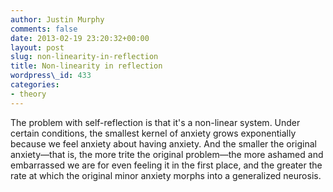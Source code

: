 ```yaml
---
author: Justin Murphy
comments: false
date: 2013-02-19 23:20:32+00:00
layout: post
slug: non-linearity-in-reflection
title: Non-linearity in reflection
wordpress\_id: 433
categories:
- theory
---
```


The problem with self-reflection is that it's a non-linear system. Under certain conditions, the smallest kernel of anxiety grows exponentially because we feel anxiety about having anxiety. And the smaller the original anxiety—that is, the more trite the original problem—the more ashamed and embarrassed we are for even feeling it in the first place, and the greater the rate at which the original minor anxiety morphs into a generalized neurosis.